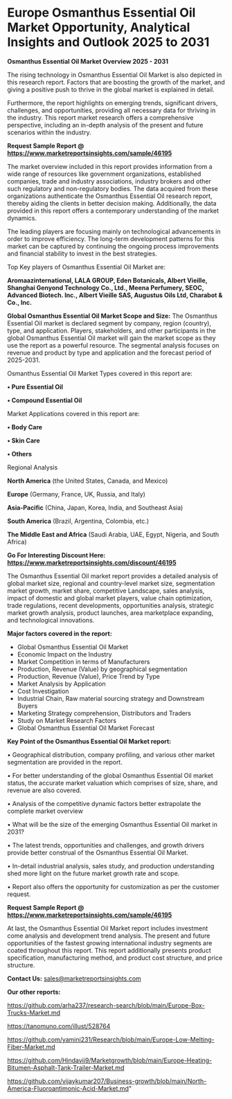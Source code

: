 # Europe Osmanthus Essential Oil Market Opportunity, Analytical Insights and Outlook 2025 to 2031

<Strong> Osmanthus Essential Oil Market Overview 2025 - 2031</strong>

The rising technology in Osmanthus Essential Oil Market is also depicted in this research report. Factors that are boosting the growth of the market, and giving a positive push to thrive in the global market is explained in detail.

Furthermore, the report highlights on emerging trends, significant drivers, challenges, and opportunities, providing all necessary data for thriving in the industry. This report market research offers a comprehensive perspective, including an in-depth analysis of the present and future scenarios within the industry.

<strong>Request Sample Report @ <a href=https://www.marketreportsinsights.com/sample/46195>https://www.marketreportsinsights.com/sample/46195</a></strong>

The market overview included in this report provides information from a wide range of resources like government organizations, established companies, trade and industry associations, industry brokers and other such regulatory and non-regulatory bodies. The data acquired from these organizations authenticate the Osmanthus Essential Oil research report, thereby aiding the clients in better decision making. Additionally, the data provided in this report offers a contemporary understanding of the market dynamics.

The leading players are focusing mainly on technological advancements in order to improve efficiency. The long-term development patterns for this market can be captured by continuing the ongoing process improvements and financial stability to invest in the best strategies.

Top Key players of Osmanthus Essential Oil Market are:

<strong>Aromaazinternational, LALA GROUP, Eden Botanicals, Albert Vieille, Shanghai Genyond Technology Co., Ltd., Meena Perfumery, SEOC, Advanced Biotech. Inc., Albert Vieille SAS, Augustus Oils Ltd, Charabot & Co., Inc.</strong>

<strong><b>Global Osmanthus Essential Oil Market Scope and Size:</b></strong>
The Osmanthus Essential Oil market is declared segment by company, region (country), type, and application. Players, stakeholders, and other participants in the global Osmanthus Essential Oil market will gain the market scope as they use the report as a powerful resource. The segmental analysis focuses on revenue and product by type and application and the forecast period of 2025-2031.

Osmanthus Essential Oil Market Types covered in this report are:

<strong>•  Pure Essential Oil

•  Compound Essential Oil</strong>

Market Applications covered in this report are:

<strong>•  Body Care

•  Skin Care

•  Others</strong> 

Regional Analysis

<strong>North America</strong> (the United States, Canada, and Mexico)

<strong>Europe</strong> (Germany, France, UK, Russia, and Italy)

<strong>Asia-Pacific</strong> (China, Japan, Korea, India, and Southeast Asia)

<strong>South America</strong> (Brazil, Argentina, Colombia, etc.)

<strong>The Middle East and Africa</strong> (Saudi Arabia, UAE, Egypt, Nigeria, and South Africa)

<strong>Go For Interesting Discount Here: <a href=https://www.marketreportsinsights.com/discount/46195>https://www.marketreportsinsights.com/discount/46195</a></strong>

The Osmanthus Essential Oil market report provides a detailed analysis of global market size, regional and country-level market size, segmentation market growth, market share, competitive Landscape, sales analysis, impact of domestic and global market players, value chain optimization, trade regulations, recent developments, opportunities analysis, strategic market growth analysis, product launches, area marketplace expanding, and technological innovations.

<strong><b>Major factors covered in the report:</b></strong>
<ul>
  <li>Global Osmanthus Essential Oil Market </li>
  <li>Economic Impact on the Industry</li>
  <li>Market Competition in terms of Manufacturers</li>
  <li>Production, Revenue (Value) by geographical segmentation</li>
  <li>Production, Revenue (Value), Price Trend by Type</li>
  <li>Market Analysis by Application</li>
  <li>Cost Investigation</li>
  <li>Industrial Chain, Raw material sourcing strategy and Downstream Buyers</li>
  <li>Marketing Strategy comprehension, Distributors and Traders</li>
  <li>Study on Market Research Factors</li>
  <li>Global Osmanthus Essential Oil Market Forecast</li>
</ul>

<strong><b>Key Point of the Osmanthus Essential Oil Market report:</b></strong>

• Geographical distribution, company profiling, and various other market segmentation are provided in the report.

• For better understanding of the global Osmanthus Essential Oil market status, the accurate market valuation which comprises of size, share, and revenue are also covered.

• Analysis of the competitive dynamic factors better extrapolate the complete market overview

• What will be the size of the emerging Osmanthus Essential Oil market in 2031?

• The latest trends, opportunities and challenges, and growth drivers provide better construal of the Osmanthus Essential Oil Market.

• In-detail industrial analysis, sales study, and production understanding shed more light on the future market growth rate and scope.

• Report also offers the opportunity for customization as per the customer request.

<strong>Request Sample Report @ <a href=https://www.marketreportsinsights.com/sample/46195>https://www.marketreportsinsights.com/sample/46195</a></strong>

At last, the Osmanthus Essential Oil Market report includes investment come analysis and development trend analysis. The present and future opportunities of the fastest growing international industry segments are coated throughout this report. This report additionally presents product specification, manufacturing method, and product cost structure, and price structure.

<strong>Contact Us:</strong>
sales@marketreportsinsights.com

<strong>Our other reports:</strong>

<a href=https://github.com/arha237/research-search/blob/main/Europe-Box-Trucks-Market.md>https://github.com/arha237/research-search/blob/main/Europe-Box-Trucks-Market.md</a>

<a href=https://tanomuno.com/illust/528764>https://tanomuno.com/illust/528764</a>

<a href=https://github.com/yamini231/Research/blob/main/Europe-Low-Melting-Fiber-Market.md>https://github.com/yamini231/Research/blob/main/Europe-Low-Melting-Fiber-Market.md</a>

<a href=https://github.com/Hindavii9/Marketgrowth/blob/main/Europe-Heating-Bitumen-Asphalt-Tank-Trailer-Market.md>https://github.com/Hindavii9/Marketgrowth/blob/main/Europe-Heating-Bitumen-Asphalt-Tank-Trailer-Market.md</a>

<a href=https://github.com/vijaykumar207/Business-growth/blob/main/North-America-Fluoroantimonic-Acid-Market.md>https://github.com/vijaykumar207/Business-growth/blob/main/North-America-Fluoroantimonic-Acid-Market.md</a>"
